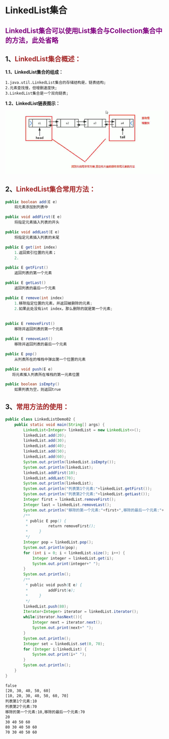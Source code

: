 # LinkedList集合

## <span style="color:purple">LinkedList集合可以使用List集合与Collection集合中的方法，此处省略</span>

## 1、<span style="color:brown">LinkedList集合概述：</span>

**1.1、LinkedList集合的组成：**

```apl
1.java.util.LinkedList集合的存储结构是，链表结构;
2.元素查找慢，但增删速度快;
3.LinkedList集合是一个双向链表;
```

**1.2、LinkedList链表图示：**

![LinkedList链表结构](https://raw.githubusercontent.com/root-bine/image/main/Typora-image/LinkedList%E9%93%BE%E8%A1%A8%E7%BB%93%E6%9E%84.png)

## 2、<span style="color:brown">LinkedList集合常用方法：</span>

```java
public boolean add(E e)
    将元素添加到列表中
```

```java
public void addFirst(E e)
    将指定元素插入列表的开头
```

```java
public void addLast(E e)
    将指定元素插入列表的末尾
```

```java
public E get(int index)
    1.返回索引位置的元素；
    2.
```

```java
public E getFirst()
    返回列表的第一个元素
```

```java
public E getLast()
    返回列表的最后一个元素
```

```java
public E remove(int index)
    1.移除指定位置的元素，并返回被删除的元素;
	2.如果此处没有int index，那么删除的就是第一个元素;
    
```

```java
public E removeFirst()
    移除并返回列表的第一个元素
```

```java
public E removeLast()
    移除并返回列表的最后一个元素
```

```java
public E pop()
    从列表所在的堆栈中弹出第一个位置的元素
```

```java
public void push(E e)
   将元素推入列表所在堆栈的第一元素位置
```

```java
public boolean isEmpty()
    如果列表为空，则返回true
```

## 3、<span style="color:brown">常用方法的使用：</span>

```java
public class LinkedListDemo02 {
    public static void main(String[] args) {
        LinkedList<Integer> linkedList = new LinkedList<>();
        linkedList.add(20);
        linkedList.add(30);
        linkedList.add(40);
        linkedList.add(50);
        linkedList.add(60);
        System.out.println(linkedList.isEmpty());
        System.out.println(linkedList);
        linkedList.addFirst(10);
        linkedList.addLast(70);
        System.out.println(linkedList);
        System.out.println("列表第1个元素:"+linkedList.getFirst());
        System.out.println("列表第2个元素:"+linkedList.getLast());
        Integer first = linkedList.removeFirst();
        Integer last = linkedList.removeLast();
        System.out.println("移除的第一个元素:"+first+",移除的最后一个元素:"+last);
        /**
         * public E pop() {
         *         return removeFirst();
         *     }
         */
        Integer pop = linkedList.pop();
        System.out.println(pop);
        for (int i = 0; i < linkedList.size(); i++) {
            Integer integer = linkedList.get(i);
            System.out.print(integer+" ");
        }
        System.out.println();
        /**
         * public void push(E e) {
         *         addFirst(e);
         *     }
         */
        linkedList.push(80);
        Iterator<Integer> iterator = linkedList.iterator();
        while(iterator.hasNext()){
            Integer next = iterator.next();
            System.out.print(next+" ");
        }
        System.out.println();
        Integer set = linkedList.set(0, 70);
        for (Integer i:linkedList) {
            System.out.print(i+" ");
        }
        System.out.println();
    }
}
```

```apl
false
[20, 30, 40, 50, 60]
[10, 20, 30, 40, 50, 60, 70]
列表第1个元素:10
列表第2个元素:70
移除的第一个元素:10,移除的最后一个元素:70
20
30 40 50 60 
80 30 40 50 60 
70 30 40 50 60 
```

